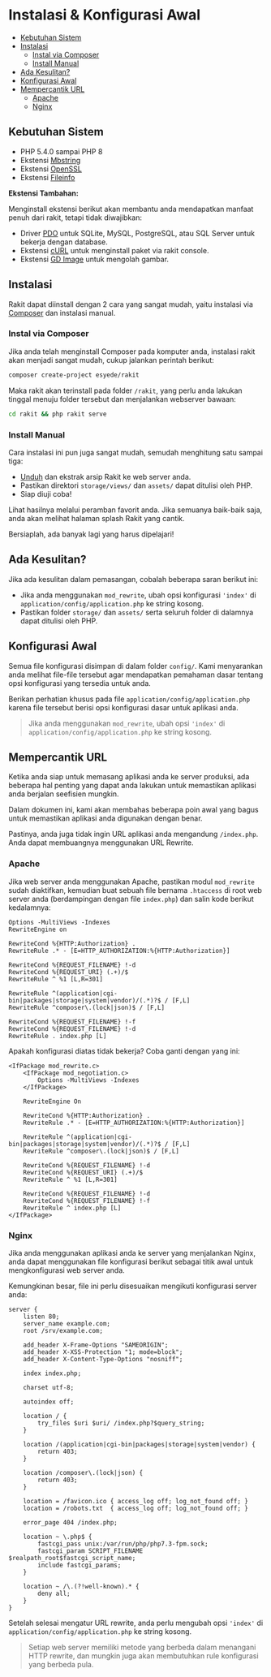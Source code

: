 # Instalasi & Konfigurasi Awal

<!-- MarkdownTOC autolink="true" autoanchor="true" levels="2,3" bracket="round" lowercase="only_ascii" -->

- [Kebutuhan Sistem](#kebutuhan-sistem)
- [Instalasi](#instalasi)
    - [Instal via Composer](#instal-via-composer)
    - [Install Manual](#install-manual)
- [Ada Kesulitan?](#ada-kesulitan)
- [Konfigurasi Awal](#konfigurasi-awal)
- [Mempercantik URL](#mempercantik-url)
    - [Apache](#apache)
    - [Nginx](#nginx)

<!-- /MarkdownTOC -->


<a id="kebutuhan-sistem"></a>
## Kebutuhan Sistem

- PHP 5.4.0 sampai PHP 8
- Ekstensi [Mbstring](https://www.php.net/manual/en/book.mbstring.php)
- Ekstensi [OpenSSL](https://www.php.net/manual/en/book.openssl.php)
- Ekstensi [Fileinfo](https://www.php.net/manual/en/book.fileinfo.php)


**Ekstensi Tambahan:**

Menginstall ekstensi berikut akan membantu anda mendapatkan manfaat penuh dari rakit, tetapi tidak diwajibkan:


- Driver [PDO](https://www.php.net/manual/en/pdo.installation.php) untuk SQLite,
  MySQL, PostgreSQL, atau SQL Server untuk bekerja dengan database.
- Ekstensi [cURL](https://www.php.net/manual/en/book.curl.php) untuk menginstall paket via rakit console.
- Ekstensi [GD Image](https://www.php.net/manual/en/book.image.php) untuk mengolah gambar.


<a id="instalasi"></a>
## Instalasi

Rakit dapat diinstall dengan 2 cara yang sangat mudah, yaitu instalasi via [Composer](https://getcomposer.org)
dan instalasi manual.


<a id="instal-via-composer"></a>
### Instal via Composer

Jika anda telah menginstall Composer pada komputer anda, instalasi rakit akan menjadi
sangat mudah, cukup jalankan perintah berikut:

```bash
composer create-project esyede/rakit
```

Maka rakit akan terinstall pada folder `/rakit`, yang perlu anda lakukan tinggal menuju folder tersebut dan
menjalankan webserver bawaan:

```bash
cd rakit && php rakit serve
```


<a id="install-manual"></a>
### Install Manual

Cara instalasi ini pun juga sangat mudah, semudah menghitung satu sampai tiga:

  - [Unduh](https://rakit.esyede.my.id/download) dan ekstrak arsip Rakit ke web server anda.
  - Pastikan direktori `storage/views/` dan `assets/` dapat ditulisi oleh PHP.
  - Siap diuji coba!

Lihat hasilnya melalui peramban favorit anda. Jika semuanya baik-baik saja, anda akan melihat halaman splash Rakit yang cantik.

Bersiaplah, ada banyak lagi yang harus dipelajari!


<a id="ada-kesulitan"></a>
## Ada Kesulitan?

Jika ada kesulitan dalam pemasangan, cobalah beberapa saran berikut ini:

- Jika anda menggunakan `mod_rewrite`, ubah opsi konfigurasi `'index'`
  di `application/config/application.php` ke string kosong.
- Pastikan folder `storage/` dan `assets/` serta seluruh folder di dalamnya dapat ditulisi oleh PHP.


<a id="konfigurasi-awal"></a>
## Konfigurasi Awal

Semua file konfigurasi disimpan di dalam folder `config/`.
Kami menyarankan anda melihat file-file tersebut agar mendapatkan pemahaman dasar
tentang opsi konfigurasi yang tersedia untuk anda.

Berikan perhatian khusus pada file `application/config/application.php` karena file tersebut
berisi opsi konfigurasi dasar untuk aplikasi anda.

>  Jika anda menggunakan `mod_rewrite`, ubah opsi `'index'`
   di `application/config/application.php` ke string kosong.


<a id="mempercantik-url"></a>
## Mempercantik URL

Ketika anda siap untuk memasang aplikasi anda ke server produksi, ada beberapa hal penting yang
dapat anda lakukan untuk memastikan aplikasi anda berjalan seefisien mungkin.

Dalam dokumen ini, kami akan membahas beberapa poin awal yang bagus untuk memastikan
aplikasi anda digunakan dengan benar.

Pastinya, anda juga tidak ingin URL aplikasi anda mengandung `/index.php`.
Anda dapat membuangnya menggunakan URL Rewrite.

<a id="apache"></a>
### Apache

Jika web server anda menggunakan Apache, pastikan modul `mod_rewrite` sudah diaktifkan,
kemudian buat sebuah file bernama `.htaccess` di root web server anda
(berdampingan dengan file `index.php`) dan salin kode berikut kedalamnya:

```apacheconf
Options -MultiViews -Indexes
RewriteEngine on

RewriteCond %{HTTP:Authorization} .
RewriteRule .* - [E=HTTP_AUTHORIZATION:%{HTTP:Authorization}]

RewriteCond %{REQUEST_FILENAME} !-d
RewriteCond %{REQUEST_URI} (.+)/$
RewriteRule ^ %1 [L,R=301]

RewriteRule ^(application|cgi-bin|packages|storage|system|vendor)/(.*)?$ / [F,L]
RewriteRule ^composer\.(lock|json)$ / [F,L]

RewriteCond %{REQUEST_FILENAME} !-f
RewriteCond %{REQUEST_FILENAME} !-d
RewriteRule . index.php [L]
```

Apakah konfigurasi diatas tidak bekerja? Coba ganti dengan yang ini:

```apacheconf
<IfPackage mod_rewrite.c>
    <IfPackage mod_negotiation.c>
        Options -MultiViews -Indexes
    </IfPackage>

    RewriteEngine On

    RewriteCond %{HTTP:Authorization} .
    RewriteRule .* - [E=HTTP_AUTHORIZATION:%{HTTP:Authorization}]

    RewriteRule ^(application|cgi-bin|packages|storage|system|vendor)/(.*)?$ / [F,L]
    RewriteRule ^composer\.(lock|json)$ / [F,L]

    RewriteCond %{REQUEST_FILENAME} !-d
    RewriteCond %{REQUEST_URI} (.+)/$
    RewriteRule ^ %1 [L,R=301]

    RewriteCond %{REQUEST_FILENAME} !-d
    RewriteCond %{REQUEST_FILENAME} !-f
    RewriteRule ^ index.php [L]
</IfPackage>
```

<a id="nginx"></a>
### Nginx

Jika anda menggunakan aplikasi anda ke server yang menjalankan Nginx, anda dapat menggunakan
file konfigurasi berikut sebagai titik awal untuk mengkonfigurasi web server anda.

Kemungkinan besar, file ini perlu disesuaikan mengikuti konfigurasi server anda:

```nginx
server {
    listen 80;
    server_name example.com;
    root /srv/example.com;

    add_header X-Frame-Options "SAMEORIGIN";
    add_header X-XSS-Protection "1; mode=block";
    add_header X-Content-Type-Options "nosniff";

    index index.php;

    charset utf-8;

    autoindex off;

    location / {
        try_files $uri $uri/ /index.php?$query_string;
    }

    location /(application|cgi-bin|packages|storage|system|vendor) {
        return 403;
    }

    location /composer\.(lock|json) {
        return 403;
    }

    location = /favicon.ico { access_log off; log_not_found off; }
    location = /robots.txt  { access_log off; log_not_found off; }

    error_page 404 /index.php;

    location ~ \.php$ {
        fastcgi_pass unix:/var/run/php/php7.3-fpm.sock;
        fastcgi_param SCRIPT_FILENAME $realpath_root$fastcgi_script_name;
        include fastcgi_params;
    }

    location ~ /\.(?!well-known).* {
        deny all;
    }
}
```



Setelah selesai mengatur URL rewrite, anda perlu mengubah opsi `'index'`
di `application/config/application.php` ke string kosong.

>  Setiap web server memiliki metode yang berbeda dalam menangani HTTP rewrite,
   dan mungkin juga akan membutuhkan rule konfigurasi yang berbeda pula.
